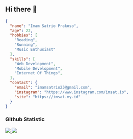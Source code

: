 ## Hi there 👋
```json
{
  "name": "Imam Satrio Prakoso",
  "age": 22,
  "hobbies": [
    "Reading",
    "Running",
    "Music Enthusiast"
  ],
  "skills": [
    "Web Development",
    "Mobile Development",
    "Internet Of Things",
  ],
  "contact": {
    "email": "imamsatrio23@gmail.com",
    "instagram": "https://www.instagram.com/imsat.io",
    "site": "https://imsat.my.id"
  }
}

```

### Github Statistic

<p align="left">
<a href="https://github.com/imsat16">
  <img src="https://github-readme-stats-eight-theta.vercel.app/api?username=imsat16&show_icons=true&theme=greywhite&include_all_commits=true&count_private=true"/>
  <img src="https://github-readme-stats-eight-theta.vercel.app/api/top-langs/?username=imsat16&layout=compact&langs_count=8&theme=greywhite"/>
</a>
</p>

<!--
**imsat16/imsat16** is a ✨ _special_ ✨ repository because its `README.md` (this file) appears on your GitHub profile.

Here are some ideas to get you started:

- 🔭 I’m currently working on ...
- 🌱 I’m currently learning ...
- 👯 I’m looking to collaborate on ...
- 🤔 I’m looking for help with ...
- 💬 Ask me about ...
- 📫 How to reach me: ...
- 😄 Pronouns: ...
- ⚡ Fun fact: ...
-->
